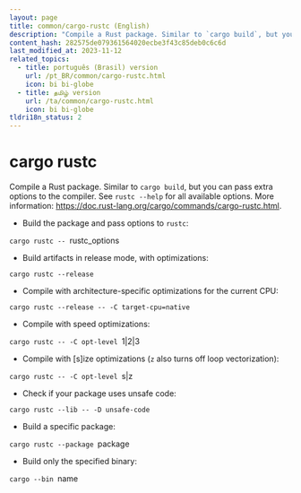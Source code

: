 ```yaml
---
layout: page
title: common/cargo-rustc (English)
description: "Compile a Rust package. Similar to `cargo build`, but you can pass extra options to the compiler."
content_hash: 282575de079361564020ecbe3f43c85deb0c6c6d
last_modified_at: 2023-11-12
related_topics:
  - title: português (Brasil) version
    url: /pt_BR/common/cargo-rustc.html
    icon: bi bi-globe
  - title: தமிழ் version
    url: /ta/common/cargo-rustc.html
    icon: bi bi-globe
tldri18n_status: 2
---
```

# cargo rustc

Compile a Rust package. Similar to `cargo build`, but you can pass extra options to the compiler.
See `rustc --help` for all available options.
More information: <https://doc.rust-lang.org/cargo/commands/cargo-rustc.html>.

- Build the package and pass options to `rustc`:

`cargo rustc -- `<span class="tldr-var badge badge-pill bg-dark-lm bg-white-dm text-white-lm text-dark-dm font-weight-bold">rustc_options</span>

- Build artifacts in release mode, with optimizations:

`cargo rustc --release`

- Compile with architecture-specific optimizations for the current CPU:

`cargo rustc --release -- -C target-cpu=native`

- Compile with speed optimizations:

`cargo rustc -- -C opt-level `<span class="tldr-var badge badge-pill bg-dark-lm bg-white-dm text-white-lm text-dark-dm font-weight-bold">1|2|3</span>

- Compile with [s]ize optimizations (`z` also turns off loop vectorization):

`cargo rustc -- -C opt-level `<span class="tldr-var badge badge-pill bg-dark-lm bg-white-dm text-white-lm text-dark-dm font-weight-bold">s|z</span>

- Check if your package uses unsafe code:

`cargo rustc --lib -- -D unsafe-code`

- Build a specific package:

`cargo rustc --package `<span class="tldr-var badge badge-pill bg-dark-lm bg-white-dm text-white-lm text-dark-dm font-weight-bold">package</span>

- Build only the specified binary:

`cargo --bin `<span class="tldr-var badge badge-pill bg-dark-lm bg-white-dm text-white-lm text-dark-dm font-weight-bold">name</span>
